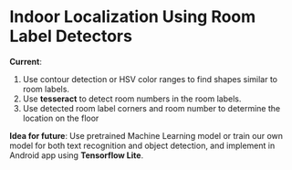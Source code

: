 # Indoor Localization Using Room Label Detectors

**Current**: 
1. Use contour detection or HSV color ranges to find shapes similar to room labels.
2. Use **tesseract** to detect room numbers in the room labels.
3. Use detected room label corners and room number to determine the location on the floor

**Idea for future**: Use pretrained Machine Learning model or train our own model for both text recognition and object detection, and implement in Android app using **Tensorflow Lite**.
